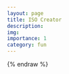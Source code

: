 ```yaml
---
layout: page
title: ISO Creator
description: 
img: 
importance: 1
category: fun
---
```




{% endraw %}

